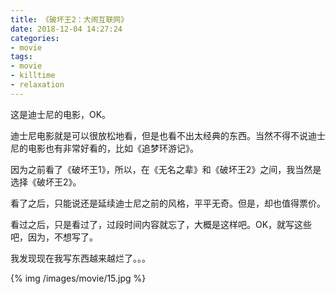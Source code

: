 ```yaml
---
title: 《破坏王2：大闹互联网》
date: 2018-12-04 14:27:24
categories:
- movie
tags:
- movie
- killtime
- relaxation
---
```

这是迪士尼的电影，OK。

<!-- more -->

迪士尼电影就是可以很放松地看，但是也看不出太经典的东西。当然不得不说迪士尼的电影也有非常好看的，比如《追梦环游记》。

<!-- more -->

因为之前看了《破坏王1》，所以，在《无名之辈》和《破坏王2》之间，我当然是选择《破坏王2》。

看了之后，只能说还是延续迪士尼之前的风格，平平无奇。但是，却也值得票价。

看过之后，只是看过了，过段时间内容就忘了，大概是这样吧。OK，就写这些吧，因为，不想写了。

我发现现在我写东西越来越烂了。。。

{% img /images/movie/15.jpg %}












